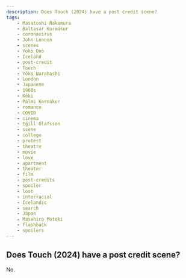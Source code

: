 ```yaml
---
description: Does Touch (2024) have a post credit scene?
tags: 
    - Masatoshi Nakamura
    - Baltasar Kormákur
    - coronavirus
    - John Lennon
    - scenes
    - Yoko Ono
    - Iceland
    - post-credit
    - Touch
    - Yôko Narahashi
    - London
    - Japanese
    - 1960s
    - Kōki
    - Pálmi Kormákur
    - romance
    - COVID
    - cinema
    - Egill Ólafsson
    - scene
    - college
    - protest
    - theatre
    - movie
    - love
    - apartment
    - theater
    - film
    - post-credits
    - spoiler
    - lost
    - interracial
    - Icelandic
    - search
    - Japan
    - Masahiro Motoki
    - flashback
    - spoilers
---
```


## Does Touch (2024) have a post credit scene?

No.
